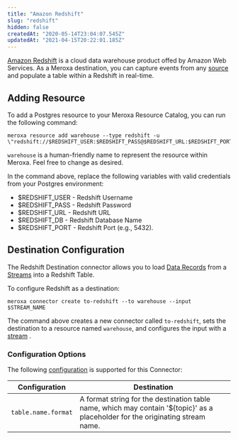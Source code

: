 ```yaml
---
title: "Amazon Redshift"
slug: "redshift"
hidden: false
createdAt: "2020-05-14T23:04:07.545Z"
updatedAt: "2021-04-15T20:22:01.185Z"
---
```


[Amazon Redshift](https://aws.amazon.com/redshift/) is a cloud data warehouse product offed by Amazon Web Services. As a Meroxa destination, you can capture events from any [source](/docs/sources/overview) and populate a table within a Redshift in real-time.

## Adding Resource

To add a Postgres resource to your Meroxa Resource Catalog, you can run the following command:

```shell
meroxa resource add warehouse --type redshift -u \"redshift://$REDSHIFT_USER:$REDSHIFT_PASS@$REDSHIFT_URL:$REDSHIFT_PORT/REDSHIFT_DB
```

`warehouse` is a human-friendly name to represent the resource within Meroxa. Feel free to change as desired.

In the command above, replace the following variables with valid credentials from your Postgres environment:

- $REDSHIFT_USER - Redshift Username
- $REDSHIFT_PASS - Redshift Password
- $REDSHIFT_URL - Redshift URL
- $REDSHIFT_DB - Redshift Database Name
- $REDSHIFT_PORT - Redshift Port (e.g., 5432).


## Destination Configuration

The Redshift Destination connector allows you to load [Data Records](/docs/pipelines/data-records) from a [Streams](/docs/pipelines/streams) into a Redshift Table.

To configure Redshift as a destination:

```shell
meroxa connector create to-redshift --to warehouse --input $STREAM_NAME
```

The command above creates a new connector  called `to-redshift`, sets the destination to a resource named `warehouse`, and configures the input with a [stream](/docs/pipelines/streams) .

### Configuration Options

The following [configuration](/docs/pipelines/connectors#configuration) is supported for this Connector:

| Configuration  | Destination
| -----------    | -----------
| `table.name.format`      | A format string for the destination table name, which may contain '${topic}' as a placeholder for the originating stream name.
